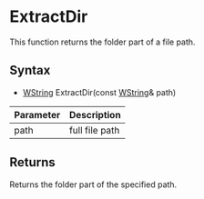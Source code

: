 # ExtractDir #

This function returns the folder part of a file path.

## Syntax ##

- [WString](WString) ExtractDir(const [WString](WString)& path)

| Parameter | Description |
| --- | --- |
| path | full file path |

## Returns ##

Returns the folder part of the specified path.
